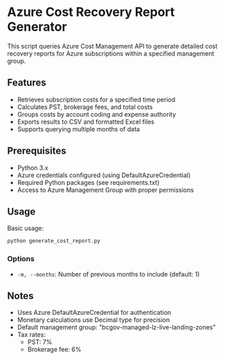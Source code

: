 # Azure Cost Recovery Report Generator

This script queries Azure Cost Management API to generate detailed cost recovery reports for Azure subscriptions within a specified management group.

## Features

- Retrieves subscription costs for a specified time period
- Calculates PST, brokerage fees, and total costs
- Groups costs by account coding and expense authority
- Exports results to CSV and formatted Excel files
- Supports querying multiple months of data

## Prerequisites

- Python 3.x
- Azure credentials configured (using DefaultAzureCredential)
- Required Python packages (see requirements.txt)
- Access to Azure Management Group with proper permissions

## Usage

Basic usage:

```bash
python generate_cost_report.py
```

### Options

- `-m, --months`: Number of previous months to include (default: 1)

## Notes

- Uses Azure DefaultAzureCredential for authentication
- Monetary calculations use Decimal type for precision
- Default management group: "bcgov-managed-lz-live-landing-zones"
- Tax rates:
  - PST: 7%
  - Brokerage fee: 6%
